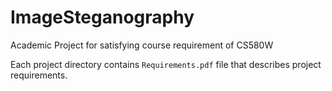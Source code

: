 # ImageSteganography
Academic Project for satisfying course requirement of CS580W

Each project directory contains `Requirements.pdf` file that describes project requirements.
